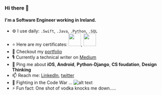 ### Hi there 👋

#### I'm a Software Engineer working in Ireland.

- ⚙️ I use daily: `.Swift`, `.Java`, `.Python`, `.SQL`
- :star: Here are my certificates: <img src="https://static.scrum.org/web/open-badges/psmi.png" width="40" height="40">, <img src="https://lee-portfolio-image.s3-eu-west-1.amazonaws.com/aws-certified-cloud-practitioner.png" width="40" height="40">
- 🌱  Checkout my [portfolio](http://www.leeqii.com/)
- 🎙  Currently a technical writer on [Medium](https://medium.com/@lee5187415)
- 💬  Ping me about **iOS**, **Android**, **Python-Django**, **CS foudation**, **Design Thinking**
- 📫  Reach me: [LinkedIn](https://www.linkedin.com/in/lee-qi/), [twitter](https://twitter.com/leefromireland)
- :racehorse: Fighting in the Code War ... ![alt text](https://www.codewars.com/users/lee197/badges/micro)
- ⚡️  Fun fact: One shot of vodka knocks me down.....

